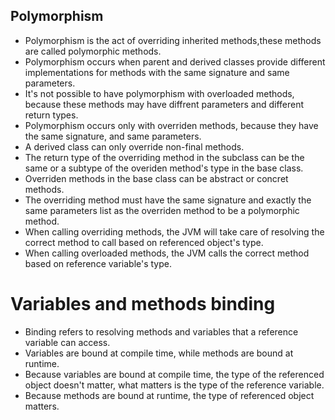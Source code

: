 ## Polymorphism

- Polymorphism is the act of overriding inherited methods,these methods are called polymorphic methods.<br/>
- Polymorphism occurs when parent and derived classes provide different implementations for methods with the same signature and same parameters.<br/>
- It's not possible to have polymorphism with overloaded methods, because these methods may have diffrent parameters and different return types.<br/>
- Polymorphism occurs only with overriden methods, because they have the same signature, and same parameters.<br/>
- A derived class can only override non-final methods.<br/>
- The return type of the overriding method in the subclass can be the same or a subtype of the overiden method's type in the base class.<br/> 
- Overriden methods in the base class can be abstract or concret methods.<br/>
-  The overriding method must have the same signature and exactly the same parameters list as the overriden method to be a polymorphic method.<br/>
- When calling overriding methods, the JVM will take care of resolving the correct method to call based on referenced object's type.<br/>
- When calling overloaded methods, the JVM calls the correct method based on reference variable's type.<br/>

# Variables and methods binding

- Binding refers to resolving methods and variables that a reference variable can access.<br/>
- Variables are bound at compile time, while methods are bound at runtime.<br/>
- Because variables are bound at compile time, the type of the referenced object doesn't matter, what matters is the type of the reference variable.<br/>
- Because methods are bound at runtime, the type of referenced object matters.<br/>
